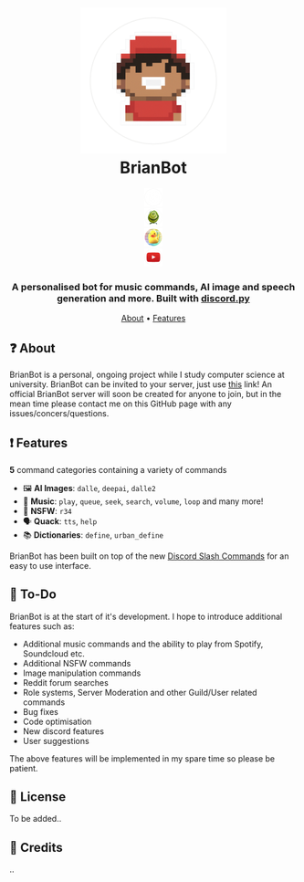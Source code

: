 <h1 align="center">
  <img src="https://github.com/JamesGardiner1/BrianBot-Online/blob/main/images/BrianBotProfile.png?raw=true" alt="BrianBot Profile" width="256" height="256">
  <br>
  BrianBot
  <br>
</h1>
<div id="banner" align="center">
    <div class="inline-block">
        <div>
            <img src ="https://github.com/JamesGardiner1/BrianBot-Online/blob/main/images/Dalle2Logo.png?raw=true" alt="Dalle 2 Logo" width="32" height="32">
        </div>
        <div>
            <img src ="https://github.com/JamesGardiner1/BrianBot-Online/blob/main/images/DalleMiniLogoNew.png?raw=true" alt="Dalle Mini Logo" width="32" height="32">
        </div>
        <div>
            <img src ="https://github.com/JamesGardiner1/BrianBot-Online/blob/main/images/UberDuckLogo.png?raw=true" alt="UverDuck AI Logo" width="32" height="32">
        </div>
        <div>
            <img src ="https://github.com/JamesGardiner1/BrianBot-Online/blob/main/images/YoutubeLogo.png?raw=true" alt="Youtube Logo" width="32" height="32">
        </div>
    </div>
</div>

<h3 align=center>A personalised bot for music commands, AI image and speech generation and more. Built with <a href=https://github.com/Rapptz/discord.py>discord.py</a></h3>

<p align="center">
  <a href="#about">About</a>
  •
  <a href="#Features">Features</a>
</p>

## ❓ About

BrianBot is a personal, ongoing project while I study computer science at university. BrianBot can be invited to your server, just use [this](https://discord.com/api/oauth2/authorize?client_id=987829603118759936&permissions=8&scope=bot%20applications.commands) link!
An official BrianBot server will soon be created for anyone to join, but in the mean time please contact me on this GitHub page with any issues/concers/questions.

## ❗ Features

**5** command categories containing a variety of commands

*   🖼  **AI Images**: `dalle`, `deepai`, `dalle2`
*   🎵  **Music**: `play`, `queue`, `seek`, `search`, `volume`, `loop` and many more!
*   🔞  **NSFW**: `r34`
*   🗣️  **Quack**: `tts`, `help`
*   📚  **Dictionaries**: `define`, `urban_define`

BrianBot has been built on top of the new [Discord Slash Commands](https://discord.com/blog/slash-commands-are-here) for an easy to use interface.


## 📝 To-Do

BrianBot is at the start of it's development. I hope to introduce additional features such as:
  * Additional music commands and the ability to play from Spotify, Soundcloud etc.
  * Additional NSFW commands
  * Image manipulation commands
  * Reddit forum searches
  * Role systems, Server Moderation and other Guild/User related commands
  * Bug fixes
  * Code optimisation
  * New discord features
  * User suggestions
  
The above features will be implemented in my spare time so please be patient. 

## 📖 License

To be added..

## 📜 Credits
..
